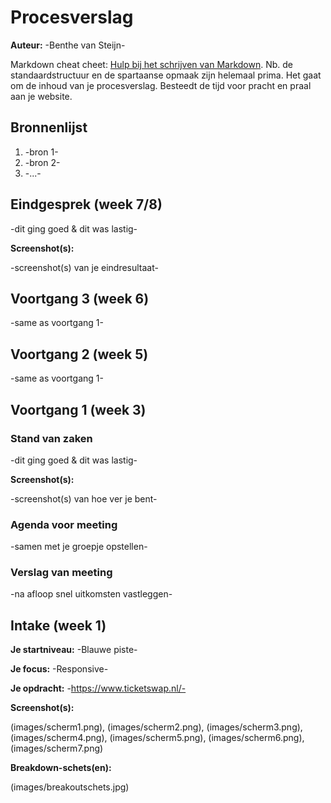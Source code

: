 # Procesverslag
**Auteur:** -Benthe van Steijn-

Markdown cheat cheet: [Hulp bij het schrijven van Markdown](https://github.com/adam-p/markdown-here/wiki/Markdown-Cheatsheet). Nb. de standaardstructuur en de spartaanse opmaak zijn helemaal prima. Het gaat om de inhoud van je procesverslag. Besteedt de tijd voor pracht en praal aan je website.



## Bronnenlijst
1. -bron 1-
2. -bron 2-
3. -...-



## Eindgesprek (week 7/8)

-dit ging goed & dit was lastig-

**Screenshot(s):**

-screenshot(s) van je eindresultaat-



## Voortgang 3 (week 6)

-same as voortgang 1-



## Voortgang 2 (week 5)

-same as voortgang 1-



## Voortgang 1 (week 3)

### Stand van zaken

-dit ging goed & dit was lastig-

**Screenshot(s):**

-screenshot(s) van hoe ver je bent-

### Agenda voor meeting

-samen met je groepje opstellen-

### Verslag van meeting

-na afloop snel uitkomsten vastleggen-



## Intake (week 1)

**Je startniveau:** -Blauwe piste-

**Je focus:** -Responsive-

**Je opdracht:** -https://www.ticketswap.nl/-

**Screenshot(s):**

(images/scherm1.png), (images/scherm2.png), (images/scherm3.png), (images/scherm4.png), (images/scherm5.png), (images/scherm6.png), (images/scherm7.png) 

**Breakdown-schets(en):**

(images/breakoutschets.jpg)

